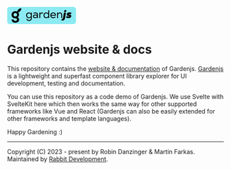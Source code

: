 <a href="https://github.com/gardenjs/gardenjs" target="_blank"><img src="https://raw.githubusercontent.com/gardenjs/branding/main/badge/badge_gardenjs.svg"></a>


# Gardenjs website & docs

This repository contains the <a href="https://gardenjs.org/" target="_blank">website & documentation</a> of Gardenjs. <a href="https://github.com/gardenjs/gardenjs/" target="_blank">Gardenjs</a> is a lightweight and superfast component library explorer for UI development, testing and documentation.

You can use this repository as a code demo of Gardenjs. We use Svelte with SvelteKit here which then works the same way for other supported frameworks like Vue and React (Gardenjs can also be easily extended for other frameworks and template languages).

Happy Gardening :)

---
Copyright (C) 2023 - present by Robin Danzinger & Martin Farkas. Maintained by <a href="https://www.rabbitdevelopment.com" target="_blank">Rabbit Development</a>.
